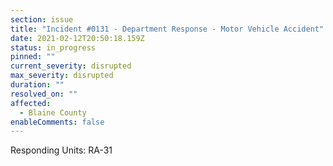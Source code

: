 ```yaml
---
section: issue
title: "Incident #0131 - Department Response - Motor Vehicle Accident"
date: 2021-02-12T20:50:18.159Z
status: in_progress
pinned: ""
current_severity: disrupted
max_severity: disrupted
duration: ""
resolved_on: ""
affected:
  - Blaine County
enableComments: false
---
```

Responding Units: RA-31